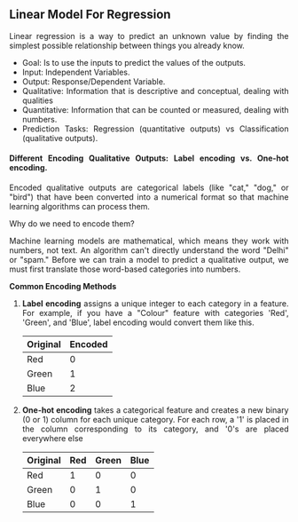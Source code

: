 <div style="text-align: justify;">

## Linear Model For Regression

Linear regression is a way to predict an unknown value by finding the simplest possible relationship between things you already know. 

- Goal: Is to use the inputs to predict the values of the outputs.
- Input: Independent Variables.
- Output: Response/Dependent Variable.
- Qualitative: Information that is descriptive and conceptual, dealing with qualities
- Quantitative: Information that can be counted or measured, dealing with numbers.
- Prediction Tasks: Regression (quantitative outputs) vs Classification (qualitative outputs).

#### Different Encoding Qualitative Outputs: Label encoding vs. One-hot encoding.

Encoded qualitative outputs are categorical labels (like "cat," "dog," or "bird") that have been converted into a numerical format so that machine learning algorithms can process them.

Why do we need to encode them?

Machine learning models are mathematical, which means they work with numbers, not text. An algorithm can't directly understand the word "Delhi" or "spam." Before we can train a model to predict a qualitative output, we must first translate those word-based categories into numbers.

**Common Encoding Methods**

1. **Label encoding** assigns a unique integer to each category in a feature. For example, if you have a "Colour" feature with categories 'Red', 'Green', and 'Blue', label encoding would convert them like this.

    | Original | Encoded |
    |---|---|
    | Red | 0 |
    | Green | 1 |
    | Blue | 2 |

2. **One-hot encoding** takes a categorical feature and creates a new binary (0 or 1) column for each unique category. For each row, a '1' is placed in the column corresponding to its category, and '0's are placed everywhere else

    | Original | Red | Green | Blue |
    |---------|---|-----|----|
    | Red      |  1  |   0   |  0   |
    | Green    |  0  |   1   |  0   |
    | Blue     |  0  |   0   |  1   |




</div>